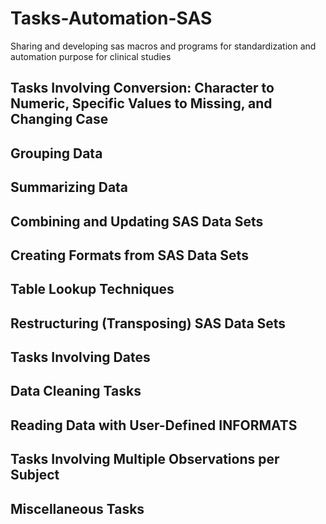 # Tasks-Automation-SAS
Sharing and developing sas macros and programs for standardization and automation purpose for clinical studies

## Tasks Involving Conversion: Character to Numeric, Specific Values to Missing, and Changing Case

## Grouping Data

## Summarizing Data

## Combining and Updating SAS Data Sets 

## Creating Formats from SAS Data Sets

## Table Lookup Techniques

## Restructuring (Transposing) SAS Data Sets

## Tasks Involving Dates

## Data Cleaning Tasks

## Reading Data with User-Defined INFORMATS

## Tasks Involving Multiple Observations per Subject

## Miscellaneous Tasks
